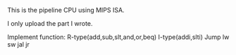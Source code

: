 This is the pipeline CPU using MIPS ISA.

I only upload the part I wrote.

Implement function: R-type(add,sub,slt,and,or,beq) I-type(addi,slti) Jump lw sw jal jr
